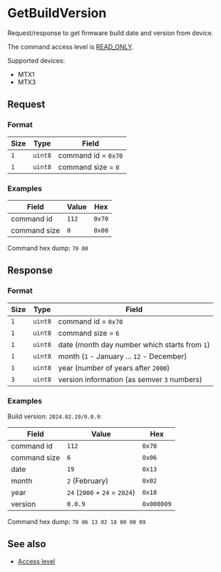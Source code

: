 # GetBuildVersion

Request/response to get firmware build date and version from device.

The command access level is [READ_ONLY](../basics.md#command-access-level).

Supported devices:
- MTX1
- MTX3


## Request

### Format

| Size | Type    | Field               |
| ---- | ------- | ------------------- |
| `1`  | `uint8` | command id = `0x70` |
| `1`  | `uint8` | command size = `0`  |

### Examples

| Field        | Value | Hex    |
| ------------ | ----- | ------ |
| command id   | `112` | `0x70` |
| command size | `0`   | `0x00` |

Command hex dump: `70 00`


## Response

### Format

| Size | Type    | Field                                         |
| ---- | ------- | --------------------------------------------- |
| `1`  | `uint8` | command id = `0x70`                           |
| `1`  | `uint8` | command size = `6`                            |
| `1`  | `uint8` | date (month day number which starts from `1`) |
| `1`  | `uint8` | month (`1` - January ... `12` - December)     |
| `1`  | `uint8` | year (number of years after `2000`)           |
| `3`  | `uint8` | version information (as semver `3` numbers)   |

### Examples

Build version: `2024.02.19/0.0.9`:

| Field        | Value                         | Hex        |
| ------------ | ----------------------------- | ---------- |
| command id   | `112`                         | `0x70`     |
| command size | `6`                           | `0x06`     |
| date         | `19`                          | `0x13`     |
| month        | `2` (February)                | `0x02`     |
| year         | `24` (`2000` + `24` = `2024`) | `0x18`     |
| version      | `0.0.9`                       | `0x000009` |

Command hex dump: `70 06 13 02 18 00 00 09`


## See also

* [Access level](../basics.md#command-access-level)
